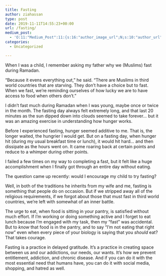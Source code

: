 ```yaml
---
title: Fasting
author: ziahassan
type: post
date: 2019-11-11T14:55:23+00:00
url: /fasting/
medium_post:
  - 'O:11:"Medium_Post":11:{s:16:"author_image_url";N;s:10:"author_url";N;s:11:"byline_name";N;s:12:"byline_email";N;s:10:"cross_link";N;s:2:"id";N;s:21:"follower_notification";N;s:7:"license";N;s:14:"publication_id";N;s:6:"status";N;s:3:"url";N;}'
categories:
  - Uncategorized

---
```

When I was a child, I remember asking my father why we (Muslims) fast during Ramadan.

&#8220;Because it evens everything out,&#8221; he said. &#8220;There are Muslims in third world countries that are starving. They don&#8217;t have a choice but to fast. When we fast, we&#8217;re reminding ourselves of how lucky we are to have access to food when others don&#8217;t.&#8221;

I didn&#8217;t fast much during Ramadan when I was young, maybe once or twice in the month. The fasting day always felt extremely long, and that last 20 minutes as the sun dipped down into clouds seemed to take forever&#8230; but it was an amazing exercise in understanding how hunger works.

Before I experienced fasting, hunger seemed additive to me. That is, the longer waited, the hungrier I would get. But on a fasting day, when hunger hit (during my usual breakfast time or lunch), it would hit hard&#8230; and then dissipate as the hours went on. It came roaring back at certain points and reduce to a whimper during other points. 

I failed a few times on my way to completing a fast, but it felt like a huge accomplishment when I finally got through an entire day without eating.

The question came up recently: would I encourage my child to try fasting?

Well, in both of the traditions he inherits from my wife and me, fasting is something that people do on occasion. But if we stripped away all of the religious requirements, if we forgot about those that must fast in third world countries, we&#8217;re left with somewhat of an inner battle.

The urge to eat, when food is sitting in your pantry, is satisfied without much effort. If I&#8217;m working or doing something active and I forget to eat lunch because I&#8217;m engaged with my task, then my &#8220;fast&#8221; was accidental. But to _know_ that food is in the pantry, and to say &#8220;I&#8217;m not eating that right now&#8221; even when every piece of your biology is saying that you _should_ eat? That takes courage.

Fasting is a practice in delayed gratitude. It&#8217;s a practice in creating space between us and our addictions, our needs, our wants. It&#8217;s how we prevent entitlement, addiction, and chronic disease. And if you can do it with the most essential need that humans have, you can do it with social media, shopping, and hatred as well.